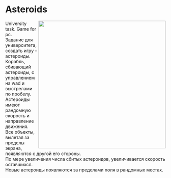 # Asteroids

<img src="https://i.pinimg.com/originals/8b/14/5f/8b145fcf73279638b90a744fcd35c22a.png" width=400 height=auto align=right>

University task. Game for pc.  
Задание для университета, создать игру - астероиды.  
Корабль, сбивающий астероиды, с управлением на wad и выстрелами по пробелу.  
Астероиды имеют рандомную скорость и направление движения.  
Все объекты, вылетая за пределы экрана, появляются с другой его стороны.  
По мере увеличения числа сбитых астероидов, увеличивается скорость оставшихся.  
Новые астероиды появляются за пределами поля в рандомных местах.
